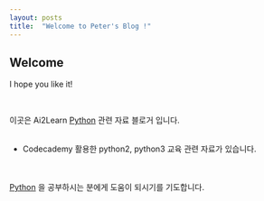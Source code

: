 ```yaml
---
layout: posts
title:  "Welcome to Peter's Blog !"
---
```



## Welcome

I hope you like it!    

<p style="page-break-before: always;">
<br>

이곳은 Ai2Learn <a href="/codecademy/syllabus/">Python</a> 관련 자료 블로거 입니다.   
<br> 

* Codecademy 활용한 python2, python3 교육 관련 자료가 있습니다.
<br>

<br>
<a href="/codecademy/syllabus/">Python</a> 을 공부하시는 분에게 도움이 되시기를 기도합니다. 
